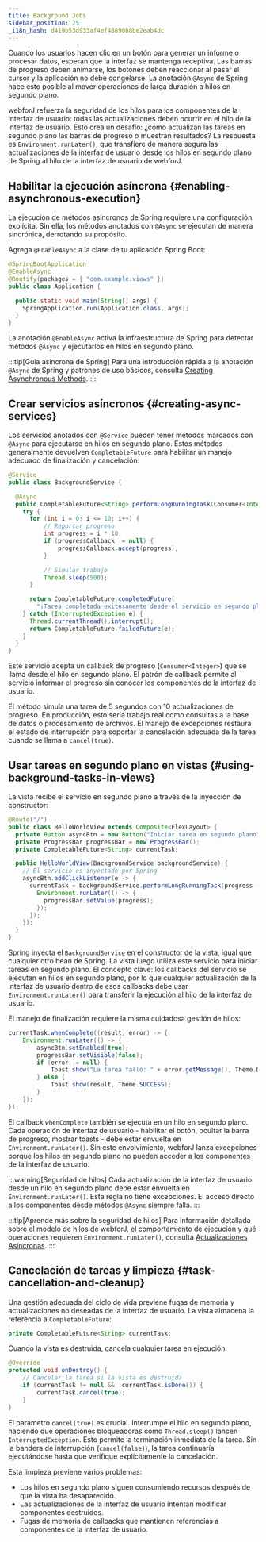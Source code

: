 ```yaml
---
title: Background Jobs
sidebar_position: 25
_i18n_hash: d419b53d933af4ef48890b8be2eab4dc
---
```

Cuando los usuarios hacen clic en un botón para generar un informe o procesar datos, esperan que la interfaz se mantenga receptiva. Las barras de progreso deben animarse, los botones deben reaccionar al pasar el cursor y la aplicación no debe congelarse. La anotación `@Async` de Spring hace esto posible al mover operaciones de larga duración a hilos en segundo plano.

webforJ refuerza la seguridad de los hilos para los componentes de la interfaz de usuario: todas las actualizaciones deben ocurrir en el hilo de la interfaz de usuario. Esto crea un desafío: ¿cómo actualizan las tareas en segundo plano las barras de progreso o muestran resultados? La respuesta es `Environment.runLater()`, que transfiere de manera segura las actualizaciones de la interfaz de usuario desde los hilos en segundo plano de Spring al hilo de la interfaz de usuario de webforJ.

## Habilitar la ejecución asíncrona {#enabling-asynchronous-execution}

La ejecución de métodos asíncronos de Spring requiere una configuración explícita. Sin ella, los métodos anotados con `@Async` se ejecutan de manera sincrónica, derrotando su propósito.

Agrega `@EnableAsync` a la clase de tu aplicación Spring Boot:

```java {2}
@SpringBootApplication
@EnableAsync
@Routify(packages = { "com.example.views" })
public class Application {

  public static void main(String[] args) {
    SpringApplication.run(Application.class, args);
  }
}
```

La anotación `@EnableAsync` activa la infraestructura de Spring para detectar métodos `@Async` y ejecutarlos en hilos en segundo plano.

:::tip[Guía asíncrona de Spring]
Para una introducción rápida a la anotación `@Async` de Spring y patrones de uso básicos, consulta [Creating Asynchronous Methods](https://spring.io/guides/gs/async-method).
:::

## Crear servicios asíncronos {#creating-async-services}

Los servicios anotados con `@Service` pueden tener métodos marcados con `@Async` para ejecutarse en hilos en segundo plano. Estos métodos generalmente devuelven `CompletableFuture` para habilitar un manejo adecuado de finalización y cancelación:

```java
@Service
public class BackgroundService {

  @Async
  public CompletableFuture<String> performLongRunningTask(Consumer<Integer> progressCallback) {
    try {
      for (int i = 0; i <= 10; i++) {
          // Reportar progreso
          int progress = i * 10;
          if (progressCallback != null) {
              progressCallback.accept(progress);
          }

          // Simular trabajo
          Thread.sleep(500);
      }

      return CompletableFuture.completedFuture(
        "¡Tarea completada exitosamente desde el servicio en segundo plano!");
    } catch (InterruptedException e) {
      Thread.currentThread().interrupt();
      return CompletableFuture.failedFuture(e);
    }
  }
}
```

Este servicio acepta un callback de progreso (`Consumer<Integer>`) que se llama desde el hilo en segundo plano. El patrón de callback permite al servicio informar el progreso sin conocer los componentes de la interfaz de usuario.

El método simula una tarea de 5 segundos con 10 actualizaciones de progreso. En producción, esto sería trabajo real como consultas a la base de datos o procesamiento de archivos. El manejo de excepciones restaura el estado de interrupción para soportar la cancelación adecuada de la tarea cuando se llama a `cancel(true)`.

## Usar tareas en segundo plano en vistas {#using-background-tasks-in-views}

La vista recibe el servicio en segundo plano a través de la inyección de constructor:

```java
@Route("/")
public class HelloWorldView extends Composite<FlexLayout> {
  private Button asyncBtn = new Button("Iniciar tarea en segundo plano");
  private ProgressBar progressBar = new ProgressBar();
  private CompletableFuture<String> currentTask;

  public HelloWorldView(BackgroundService backgroundService) {
    // El servicio es inyectado por Spring
    asyncBtn.addClickListener(e -> {
      currentTask = backgroundService.performLongRunningTask(progress -> {
        Environment.runLater(() -> {
          progressBar.setValue(progress);
        });
      });
    });
  }
}
```

Spring inyecta el `BackgroundService` en el constructor de la vista, igual que cualquier otro bean de Spring. La vista luego utiliza este servicio para iniciar tareas en segundo plano. El concepto clave: los callbacks del servicio se ejecutan en hilos en segundo plano, por lo que cualquier actualización de la interfaz de usuario dentro de esos callbacks debe usar `Environment.runLater()` para transferir la ejecución al hilo de la interfaz de usuario.

El manejo de finalización requiere la misma cuidadosa gestión de hilos:

```java
currentTask.whenComplete((result, error) -> {
    Environment.runLater(() -> {
        asyncBtn.setEnabled(true);
        progressBar.setVisible(false);
        if (error != null) {
            Toast.show("La tarea falló: " + error.getMessage(), Theme.DANGER);
        } else {
            Toast.show(result, Theme.SUCCESS);
        }
    });
});
```

El callback `whenComplete` también se ejecuta en un hilo en segundo plano. Cada operación de interfaz de usuario - habilitar el botón, ocultar la barra de progreso, mostrar toasts - debe estar envuelta en `Environment.runLater()`. Sin este envolvimiento, webforJ lanza excepciones porque los hilos en segundo plano no pueden acceder a los componentes de la interfaz de usuario.

:::warning[Seguridad de hilos]
Cada actualización de la interfaz de usuario desde un hilo en segundo plano debe estar envuelta en `Environment.runLater()`. Esta regla no tiene excepciones. El acceso directo a los componentes desde métodos `@Async` siempre falla.
:::

:::tip[Aprende más sobre la seguridad de hilos]
Para información detallada sobre el modelo de hilos de webforJ, el comportamiento de ejecución y qué operaciones requieren `Environment.runLater()`, consulta [Actualizaciones Asíncronas](../../advanced/asynchronous-updates).
:::

## Cancelación de tareas y limpieza {#task-cancellation-and-cleanup}

Una gestión adecuada del ciclo de vida previene fugas de memoria y actualizaciones no deseadas de la interfaz de usuario. La vista almacena la referencia a `CompletableFuture`:

```java
private CompletableFuture<String> currentTask;
```

Cuando la vista es destruida, cancela cualquier tarea en ejecución:

```java
@Override
protected void onDestroy() {
    // Cancelar la tarea si la vista es destruida
    if (currentTask != null && !currentTask.isDone()) {
        currentTask.cancel(true);
    }
}
```

El parámetro `cancel(true)` es crucial. Interrumpe el hilo en segundo plano, haciendo que operaciones bloqueadoras como `Thread.sleep()` lancen `InterruptedException`. Esto permite la terminación inmediata de la tarea. Sin la bandera de interrupción (`cancel(false)`), la tarea continuaría ejecutándose hasta que verifique explícitamente la cancelación.

Esta limpieza previene varios problemas:
- Los hilos en segundo plano siguen consumiendo recursos después de que la vista ha desaparecido.
- Las actualizaciones de la interfaz de usuario intentan modificar componentes destruidos.
- Fugas de memoria de callbacks que mantienen referencias a componentes de la interfaz de usuario.
